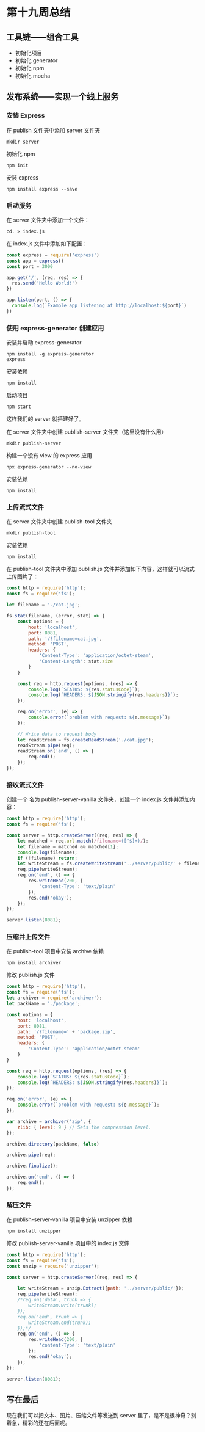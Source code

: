 # 第十九周总结

## 工具链——组合工具

- 初始化项目
- 初始化 generator
- 初始化 npm
- 初始化 mocha



## 发布系统——实现一个线上服务

### 安装 Express

在 publish 文件夹中添加 server 文件夹

```
mkdir server
```

初始化 npm

```
npm init
```

安装 express

```
npm install express --save
```



### 启动服务

在 server 文件夹中添加一个文件：

```
cd. > index.js 
```

在 index.js 文件中添加如下配置：
```javascript
const express = require('express')
const app = express()
const port = 3000

app.get('/', (req, res) => {
  res.send('Hello World!')
})

app.listen(port, () => {
  console.log(`Example app listening at http://localhost:${port}`)
})
```



### 使用 express-generator 创建应用

安装并启动 express-generator

```
npm install -g express-generator
express
```

安装依赖

```
npm install
```

启动项目

```
npm start
```

这样我们的 server 就搭建好了。



在 server 文件夹中创建 publish-server 文件夹（这里没有什么用）

```
mkdir publish-server
```

构建一个没有 view 的 express 应用

```
npx express-generator --no-view
```

安装依赖

```
npm install
```



### 上传流式文件

在 server 文件夹中创建 publish-tool 文件夹

```
mkdir publish-tool
```

安装依赖

```
npm install
```

在 publish-tool 文件夹中添加 publish.js 文件并添加如下内容，这样就可以流式上传图片了：

```javascript
const http = require('http');
const fs = require('fs');

let filename = './cat.jpg';

fs.stat(filename, (error, stat) => {
    const options = {
        host: 'localhost',
        port: 8081,
        path: '/?filename=cat.jpg',
        method: 'POST',
        headers: {
            'Content-Type': 'application/octet-steam',
            'Content-Length': stat.size
        }
    }

    const req = http.request(options, (res) => {
        console.log(`STATUS: ${res.statusCode}`);
        console.log(`HEADERS: ${JSON.stringify(res.headers)}`);
    });

    req.on('error', (e) => {
        console.error(`problem with request: ${e.message}`);
    });

    // Write data to request body
    let readStream = fs.createReadStream('./cat.jpg');
    readStream.pipe(req);
    readStream.on('end', () => {
        req.end();
    });
});
```



### 接收流式文件

创建一个 名为 publish-server-vanilla 文件夹，创建一个 index.js 文件并添加内容：

```javascript
const http = require('http');
const fs = require('fs');

const server = http.createServer((req, res) => {
    let matched = req.url.match(/filename=([^$]+)/);
    let filename = matched && matched[1];
    console.log(filename);
    if (!filename) return;
    let writeStream = fs.createWriteStream('../server/public/' + filename);
    req.pipe(writeStream);
    req.on('end', () => {
        res.writeHead(200, {
            'content-Type': 'text/plain'
        });
        res.end('okay');
    });
});

server.listen(8081);
```



### 压缩并上传文件

在 publish-tool 项目中安装 archive 依赖

```
npm install archiver
```

修改 publish.js 文件

```javascript
const http = require('http');
const fs = require('fs');
let archiver = require('archiver');
let packName = './package';

const options = {
    host: 'localhost',
    port: 8081,
    path: '/?filename=' + 'package.zip',
    method: 'POST',
    headers: {
        'Content-Type': 'application/octet-steam'
    }
}

const req = http.request(options, (res) => {
    console.log(`STATUS: ${res.statusCode}`);
    console.log(`HEADERS: ${JSON.stringify(res.headers)}`);
});

req.on('error', (e) => {
    console.error(`problem with request: ${e.message}`);
});

var archive = archiver('zip', {
    zlib: { level: 9 } // Sets the compression level.
});

archive.directory(packName, false)

archive.pipe(req);

archive.finalize();

archive.on('end', () => {
    req.end();
});
```



### 解压文件

在 publish-server-vanilla 项目中安装 unzipper 依赖

```
npm install unzipper
```

修改 publish-server-vanilla 项目中的 index.js 文件

```javascript
const http = require('http');
const fs = require('fs');
const unzip = require('unzipper');

const server = http.createServer((req, res) => {
    
    let writeStream = unzip.Extract({path: '../server/public/'});
    req.pipe(writeStream);
    /*req.on('data', trunk => {
        writeStream.write(trunk);
    });
    req.on('end', trunk => {
        writeStream.end(trunk);
    });*/
    req.on('end', () => {
        res.writeHead(200, {
            'content-Type': 'text/plain'
        });
        res.end('okay');
    });
});

server.listen(8081);
```



## 写在最后

现在我们可以把文本、图片、压缩文件等发送到 server 里了，是不是很神奇？别着急，精彩的还在后面呢。
